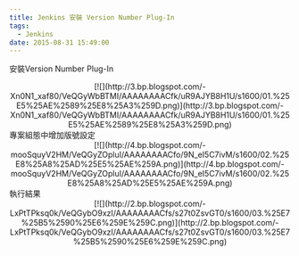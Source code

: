```yaml
---
title: Jenkins 安裝 Version Number Plug-In
tags:
  - Jenkins
date: 2015-08-31 15:49:00
---
```


安裝Version Number Plug-In
<div class="separator" style="clear: both; text-align: center;">[![](http://3.bp.blogspot.com/-Xn0N1_xaf80/VeQGyWbBTMI/AAAAAAAACfk/uR9AJYB8H1U/s1600/01.%25E5%25AE%2589%25E8%25A3%259D.png)](http://3.bp.blogspot.com/-Xn0N1_xaf80/VeQGyWbBTMI/AAAAAAAACfk/uR9AJYB8H1U/s1600/01.%25E5%25AE%2589%25E8%25A3%259D.png)</div>
專案組態中增加版號設定
<div class="separator" style="clear: both; text-align: center;">[![](http://4.bp.blogspot.com/-mooSquyV2HM/VeQGyZOpluI/AAAAAAAACfo/9N_eI5C7ivM/s1600/02.%25E8%25A8%25AD%25E5%25AE%259A.png)](http://4.bp.blogspot.com/-mooSquyV2HM/VeQGyZOpluI/AAAAAAAACfo/9N_eI5C7ivM/s1600/02.%25E8%25A8%25AD%25E5%25AE%259A.png)</div>
執行結果
<div class="separator" style="clear: both; text-align: center;">[![](http://2.bp.blogspot.com/-LxPtTPksq0k/VeQGybO9xzI/AAAAAAAACfs/s27t0ZsvGT0/s1600/03.%25E7%25B5%2590%25E6%259E%259C.png)](http://2.bp.blogspot.com/-LxPtTPksq0k/VeQGybO9xzI/AAAAAAAACfs/s27t0ZsvGT0/s1600/03.%25E7%25B5%2590%25E6%259E%259C.png)</div>
